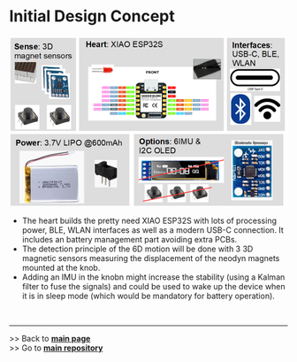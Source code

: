 # Initial Design Concept

![design concept](images/Concept_V2.png)

- The heart builds the pretty need XIAO ESP32S with lots of processing power, BLE, WLAN interfaces as well as a modern USB-C connection. It includes an battery management part avoiding extra PCBs.
- The detection principle of the 6D motion will be done with 3 3D magnetic sensors measuring the displacement of the neodyn magnets mounted at the knob.
- Adding an IMU in the knobn might increase the stability (using a Kalman filter to fuse the signals) and could be used to wake up the device when it is in sleep mode (which would be mandatory for battery operation).


<br><hr/> 
\>> Back to  **[main page](index.md)** <br>
\>> Go to **[main repository](https://github.com/BastelBaus/Simple6DSpaceKnob)**
